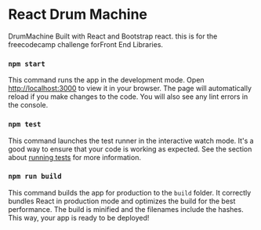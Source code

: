 # React Drum Machine

DrumMachine Built with React and Bootstrap react. this is for the freecodecamp challenge forFront 
End Libraries.


### `npm start`

This command runs the app in the development mode. Open [http://localhost:3000](http://localhost:3000) to view it in your browser. The page will automatically reload if you make changes to the code. You will also see any lint errors in the console.

### `npm test`

This command launches the test runner in the interactive watch mode. It's a good way to ensure that your code is working as expected. See the section about [running tests](https://facebook.github.io/create-react-app/docs/running-tests) for more information.

### `npm run build`

This command builds the app for production to the `build` folder. It correctly bundles React in production mode and optimizes the build for the best performance. The build is minified and the filenames include the hashes. This way, your app is ready to be deployed!

